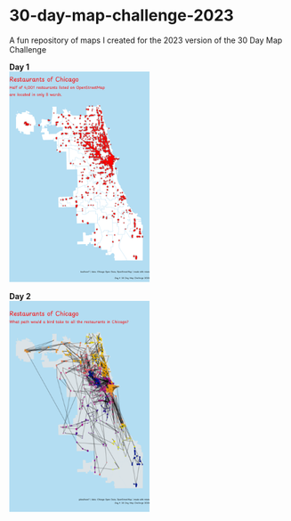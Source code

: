 # 30-day-map-challenge-2023
A fun repository of maps I created for the 2023 version of the 30 Day Map Challenge

**Day 1**<br>
<img src="https://github.com/DABrianC/30-day-map-challenge-2023/blob/main/Day%201%20-%20points/Chicago%20restaurants.png" width="50%" height="50%"/> 

**Day 2**<br> 
<img src="https://github.com/DABrianC/30-day-map-challenge-2023/blob/main/Day%202%20-%20lines/line%20through%20all%20restaurants.png" width = "50%" height="50%"/>

